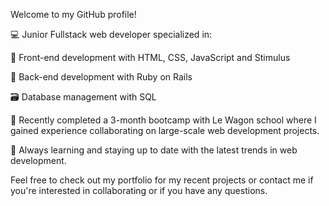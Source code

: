 Welcome to my GitHub profile!

💻 Junior Fullstack web developer specialized in:

🎨 Front-end development with HTML, CSS, JavaScript and Stimulus

💾 Back-end development with Ruby on Rails

🗃️ Database management with SQL

🚀 Recently completed a 3-month bootcamp with Le Wagon school where I gained experience collaborating on large-scale web development projects.


🌱 Always learning and staying up to date with the latest trends in web development.

Feel free to check out my portfolio for my recent projects or contact me if you're interested in collaborating or if you have any questions.
